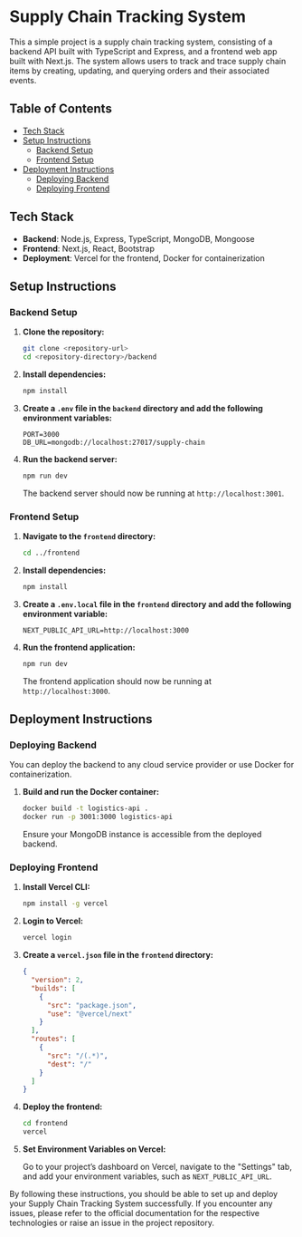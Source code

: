 # Supply Chain Tracking System

This a simple project is a supply chain tracking system, consisting of a backend API built with TypeScript and Express, and a frontend web app built with Next.js. The system allows users to track and trace supply chain items by creating, updating, and querying orders and their associated events.

## Table of Contents

- [Tech Stack](#tech-stack)
- [Setup Instructions](#setup-instructions)
  - [Backend Setup](#backend-setup)
  - [Frontend Setup](#frontend-setup)
- [Deployment Instructions](#deployment-instructions)
  - [Deploying Backend](#deploying-backend)
  - [Deploying Frontend](#deploying-frontend)

## Tech Stack

- **Backend**: Node.js, Express, TypeScript, MongoDB, Mongoose
- **Frontend**: Next.js, React, Bootstrap
- **Deployment**: Vercel for the frontend, Docker for containerization

## Setup Instructions

### Backend Setup

1. **Clone the repository:**

    ```bash
    git clone <repository-url>
    cd <repository-directory>/backend
    ```

2. **Install dependencies:**

    ```bash
    npm install
    ```

3. **Create a `.env` file in the `backend` directory and add the following environment variables:**

    ```env
    PORT=3000
    DB_URL=mongodb://localhost:27017/supply-chain
    ```

4. **Run the backend server:**

    ```bash
    npm run dev
    ```

    The backend server should now be running at `http://localhost:3001`.

### Frontend Setup

1. **Navigate to the `frontend` directory:**

    ```bash
    cd ../frontend
    ```

2. **Install dependencies:**

    ```bash
    npm install
    ```

3. **Create a `.env.local` file in the `frontend` directory and add the following environment variable:**

    ```env
    NEXT_PUBLIC_API_URL=http://localhost:3000
    ```

4. **Run the frontend application:**

    ```bash
    npm run dev
    ```

    The frontend application should now be running at `http://localhost:3000`.

## Deployment Instructions

### Deploying Backend

You can deploy the backend to any cloud service provider or use Docker for containerization.

1. **Build and run the Docker container:**

    ```bash
    docker build -t logistics-api .
    docker run -p 3001:3000 logistics-api
    ```

    Ensure your MongoDB instance is accessible from the deployed backend.

### Deploying Frontend

1. **Install Vercel CLI:**

    ```bash
    npm install -g vercel
    ```

2. **Login to Vercel:**

    ```bash
    vercel login
    ```

3. **Create a `vercel.json` file in the `frontend` directory:**

    ```json
    {
      "version": 2,
      "builds": [
        {
          "src": "package.json",
          "use": "@vercel/next"
        }
      ],
      "routes": [
        {
          "src": "/(.*)",
          "dest": "/"
        }
      ]
    }
    ```

4. **Deploy the frontend:**

    ```bash
    cd frontend
    vercel
    ```

5. **Set Environment Variables on Vercel:**

    Go to your project’s dashboard on Vercel, navigate to the "Settings" tab, and add your environment variables, such as `NEXT_PUBLIC_API_URL`.

By following these instructions, you should be able to set up and deploy your Supply Chain Tracking System successfully. If you encounter any issues, please refer to the official documentation for the respective technologies or raise an issue in the project repository.
